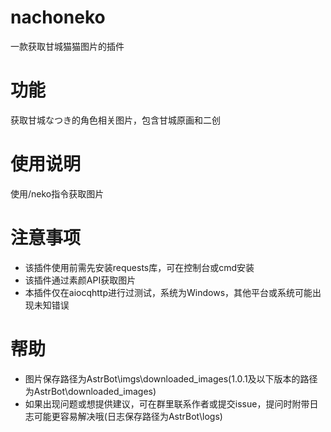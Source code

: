 # nachoneko
一款获取甘城猫猫图片的插件
# 功能
获取甘城なつき的角色相关图片，包含甘城原画和二创
# 使用说明
使用/neko指令获取图片
# 注意事项
* 该插件使用前需先安装requests库，可在控制台或cmd安装
* 该插件通过素颜API获取图片
* 本插件仅在aiocqhttp进行过测试，系统为Windows，其他平台或系统可能出现未知错误
# 帮助
* 图片保存路径为AstrBot\imgs\downloaded_images(1.0.1及以下版本的路径为AstrBot\downloaded_images)
* 如果出现问题或想提供建议，可在群里联系作者或提交issue，提问时附带日志可能更容易解决哦(日志保存路径为AstrBot\logs)